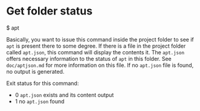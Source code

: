 # Get folder status

  $ apt
  
Basically, you want to issue this command inside the project folder to see if `apt` is present there to some degree.
If there is a file in the project folder called `apt.json`, this command will display the contents it. The `apt.json` offers necessary information to the status of `apt` in this folder. See `doc/aptjson.md` for more information on this file. If no `apt.json` file is found, no output is generated.

Exit status for this command:

 - 0  `apt.json` exists and its content output
 - 1  no `apt.json` found
